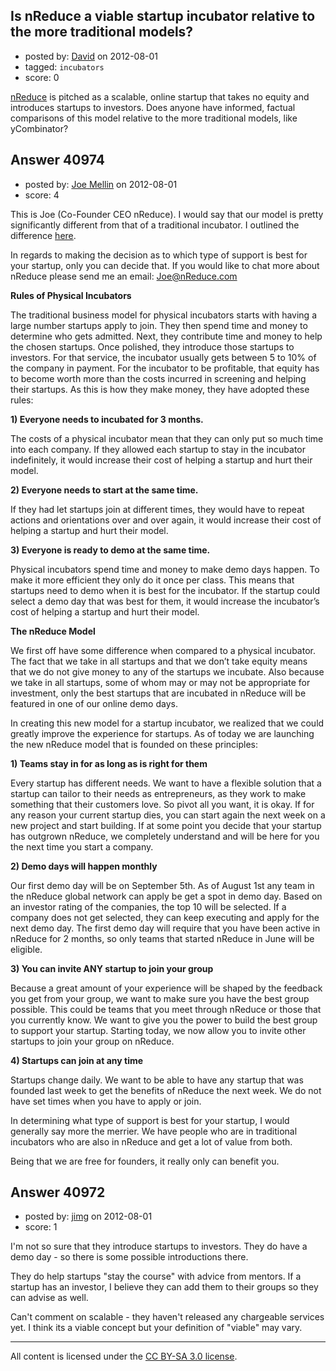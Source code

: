 ## Is nReduce a viable startup incubator relative to the more traditional models?

- posted by: [David](https://stackexchange.com/users/-1/5460-david) on 2012-08-01
- tagged: `incubators`
- score: 0

[nReduce][1] is pitched as a scalable, online startup that takes no equity and introduces startups to investors. Does anyone have informed, factual comparisons of this model relative to the more traditional models, like yCombinator?


  [1]: http://www.nreduce.com


## Answer 40974

- posted by: [Joe Mellin](https://stackexchange.com/users/-1/19033-joe-mellin) on 2012-08-01
- score: 4

This is Joe (Co-Founder CEO nReduce).  I would say that our model is pretty significantly different from that of a traditional incubator.  I outlined the difference [here](http://blog.nreduce.com/post/28033876273/the-future-of-nreduce).

In regards to making the decision as to which type of support is best for your startup, only you can decide that.  If you would like to chat more about nReduce please send me an email: Joe@nReduce.com

**Rules of Physical Incubators**

The traditional business model for physical incubators starts with having a large number startups apply to join. They then spend time and money to determine who gets admitted. Next, they contribute time and money to help the chosen startups. Once polished, they introduce those startups to investors. For that service, the incubator usually gets between 5 to 10% of the company in payment. For the incubator to be profitable, that equity has to become worth more than the costs incurred in screening and helping their startups. As this is how they make money, they have adopted these rules: 

**1) Everyone needs to incubated for 3 months.**

The costs of a physical incubator mean that they can only put so much time into each company. If they allowed each startup to stay in the incubator indefinitely, it would increase their cost of helping a startup and hurt their model. 

**2) Everyone needs to start at the same time.**

If they had let startups join at different times, they would have to repeat actions and orientations over and over again, it would increase their cost of helping a startup and hurt their model. 

**3) Everyone is ready to demo at the same time.**

Physical incubators spend time and money to make demo days happen. To make it more efficient they only do it once per class. This means that startups need to demo when it is best for the incubator. If the startup could select a demo day that was best for them, it would increase the incubator’s cost of helping a startup and hurt their model. 

**The nReduce Model**

We first off have some difference when compared to a physical incubator.   The fact that we take in all startups and that we don’t take equity means that we do not give money to any of the startups we incubate. Also because we take in all startups, some of whom may or may not be appropriate for investment, only the best startups that are incubated in nReduce will be featured in one of our online demo days.

In creating this new model for a startup incubator, we realized that we could greatly improve the experience for startups. As of today we are launching the new nReduce model that is founded on these principles:

**1) Teams stay in for as long as is right for them**

Every startup has different needs. We want to have a flexible solution that a startup can tailor to their needs as entrepreneurs, as they work to make something that their customers love. So pivot all you want, it is okay. If for any reason your current startup dies, you can start again the next week on a new project and start building. If at some point you decide that your startup has outgrown nReduce, we completely understand and will be here for you the next time you start a company. 

**2) Demo days will happen monthly**

Our first demo day will be on September 5th. As of August 1st any team in the nReduce global network can apply be get a spot in demo day.  Based on an investor rating of the companies, the top 10 will be selected.  If a company does not get selected, they can keep executing and apply for the next demo day. The first demo day will require that you have been active in nReduce for 2 months, so only teams that started nReduce in June will be eligible. 

**3) You can invite ANY startup to join your group**

Because a great amount of your experience will be shaped by the feedback you get from your group, we want to make sure you have the best group possible. This could be teams that you meet through nReduce or those that you currently know. We want to give you the power to build the best group to support your startup. Starting today, we now allow you to invite other startups to join your group on nReduce. 

**4) Startups can join at any time**

Startups change daily. We want to be able to have any startup that was founded last week to get the benefits of nReduce the next week. We do not have set times when you have to apply or join.




In determining what type of support is best for your startup, I would generally say more the merrier.  We have people who are in traditional incubators who are also in nReduce and get a lot of value from both.

Being that we are free for founders, it really only can benefit you.











## Answer 40972

- posted by: [jimg](https://stackexchange.com/users/-1/2380-jimg) on 2012-08-01
- score: 1

I'm not so sure that they introduce startups to investors. They do have a demo day - so there is some possible introductions there. 

They do help startups "stay the course" with advice from mentors. If a startup has an investor, I believe they can add them to their groups so they can advise as well. 

Can't comment on scalable - they haven't released any chargeable services yet. I think its a viable concept but your definition of "viable" may vary.  



---

All content is licensed under the [CC BY-SA 3.0 license](https://creativecommons.org/licenses/by-sa/3.0/).
